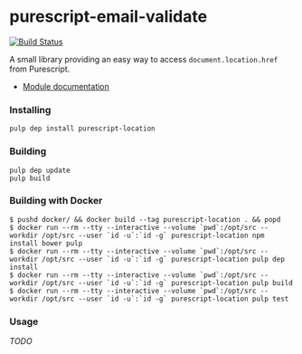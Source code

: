 
purescript-email-validate
==================

[![Build Status](https://travis-ci.org/cdepillabout/purescript-location.svg)](https://travis-ci.org/cdepillabout/purescript-location)

A small library providing an easy way to access `document.location.href` from Purescript.

- [Module documentation](docs/Browser/Location/)

### Installing

    pulp dep install purescript-location

### Building

    pulp dep update
    pulp build

### Building with Docker

```
$ pushd docker/ && docker build --tag purescript-location . && popd
$ docker run --rm --tty --interactive --volume `pwd`:/opt/src --workdir /opt/src --user `id -u`:`id -g` purescript-location npm install bower pulp
$ docker run --rm --tty --interactive --volume `pwd`:/opt/src --workdir /opt/src --user `id -u`:`id -g` purescript-location pulp dep install
$ docker run --rm --tty --interactive --volume `pwd`:/opt/src --workdir /opt/src --user `id -u`:`id -g` purescript-location pulp build
$ docker run --rm --tty --interactive --volume `pwd`:/opt/src --workdir /opt/src --user `id -u`:`id -g` purescript-location pulp test
```

### Usage

*TODO*
